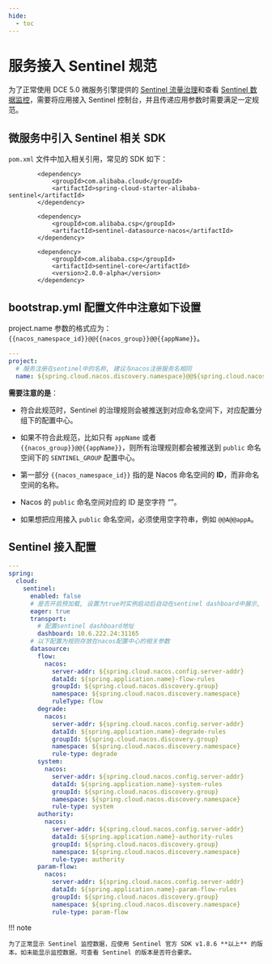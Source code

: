 ```yaml
---
hide:
  - toc
---
```


# 服务接入 Sentinel 规范

为了正常使用 DCE 5.0 微服务引擎提供的 [Sentinel 流量治理](../trad-ms/hosted/plugins/sentinel.md)和查看 [Sentinel 数据监控](../trad-ms/hosted/monitor/components.md)，需要将应用接入 Sentinel 控制台，并且传递应用参数时需要满足一定规范。

## 微服务中引入 Sentinel 相关 SDK

`pom.xml` 文件中加入相关引用，常见的 SDK 如下：

```
        <dependency>
            <groupId>com.alibaba.cloud</groupId>
            <artifactId>spring-cloud-starter-alibaba-sentinel</artifactId>
        </dependency>

        <dependency>
            <groupId>com.alibaba.csp</groupId>
            <artifactId>sentinel-datasource-nacos</artifactId>
        </dependency>

        <dependency>
            <groupId>com.alibaba.csp</groupId>
            <artifactId>sentinel-core</artifactId>
            <version>2.0.0-alpha</version>
        </dependency>
```

## bootstrap.yml 配置文件中注意如下设置

project.name 参数的格式应为：`{{nacos_namespace_id}}@@{{nacos_group}}@@{{appName}}`。

```yaml
---
project:
  # 服务注册在sentinel中的名称, 建议与nacos注册服务名相同
  name: ${spring.cloud.nacos.discovery.namespace}@@${spring.cloud.nacos.discovery.group}@@${spring.application.name}
```

**需要注意的是**：

- 符合此规范时，Sentinel 的治理规则会被推送到对应命名空间下，对应配置分组下的配置中心。

- 如果不符合此规范，比如只有 `appName` 或者 `{{nacos_group}}@@{{appName}}`，则所有治理规则都会被推送到 `public` 命名空间下的 `SENTINEL_GROUP` 配置中心。

- 第一部分 `{{nacos_namespace_id}}` 指的是 Nacos 命名空间的 **ID**，而非命名空间的名称。

- Nacos 的 `public` 命名空间对应的 ID 是空字符 “”。

- 如果想把应用接入 `public` 命名空间，必须使用空字符串，例如 `@@A@@appA`。

## Sentinel 接入配置

```yaml
---
spring:
  cloud:
    sentinel:
      enabled: false
      # 是否开启预加载, 设置为true时实例启动后自动在sentinel dashboard中展示, 设置为false, 需要实例有流量后该实例才会出现在sentinel dashboard中
      eager: true
      transport:
        # 配置sentinel dashboard地址
        dashboard: 10.6.222.24:31165
      # 以下配置为规则存放在nacos配置中心的相关参数
      datasource:
        flow:
          nacos:
            server-addr: ${spring.cloud.nacos.config.server-addr}
            dataId: ${spring.application.name}-flow-rules
            groupId: ${spring.cloud.nacos.discovery.group}
            namespace: ${spring.cloud.nacos.discovery.namespace}
            ruleType: flow
        degrade:
          nacos:
            server-addr: ${spring.cloud.nacos.config.server-addr}
            dataId: ${spring.application.name}-degrade-rules
            groupId: ${spring.cloud.nacos.discovery.group}
            namespace: ${spring.cloud.nacos.discovery.namespace}
            rule-type: degrade
        system:
          nacos:
            server-addr: ${spring.cloud.nacos.config.server-addr}
            dataId: ${spring.application.name}-system-rules
            groupId: ${spring.cloud.nacos.discovery.group}
            namespace: ${spring.cloud.nacos.discovery.namespace}
            rule-type: system
        authority:
          nacos:
            server-addr: ${spring.cloud.nacos.config.server-addr}
            dataId: ${spring.application.name}-authority-rules
            groupId: ${spring.cloud.nacos.discovery.group}
            namespace: ${spring.cloud.nacos.discovery.namespace}
            rule-type: authority
        param-flow:
          nacos:
            server-addr: ${spring.cloud.nacos.config.server-addr}
            dataId: ${spring.application.name}-param-flow-rules
            groupId: ${spring.cloud.nacos.discovery.group}
            namespace: ${spring.cloud.nacos.discovery.namespace}
            rule-type: param-flow

```

!!! note

    为了正常显示 Sentinel 监控数据，应使用 Sentinel 官方 SDK v1.8.6 **以上** 的版本。如未能显示监控数据，可查看 Sentinel 的版本是否符合要求。
